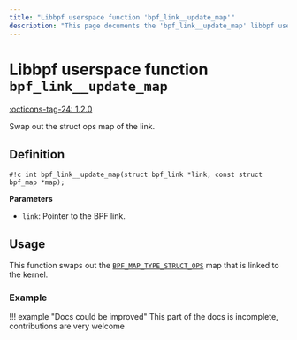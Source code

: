 ```yaml
---
title: "Libbpf userspace function 'bpf_link__update_map'"
description: "This page documents the 'bpf_link__update_map' libbpf userspace function, including its definition, usage, and examples."
---
```

# Libbpf userspace function `bpf_link__update_map`

<!-- [LIBBPF_TAG] -->
[:octicons-tag-24: 1.2.0](https://github.com/libbpf/libbpf/releases/tag/v1.2.0)
<!-- [/LIBBPF_TAG] -->

Swap out the struct ops map of the link.

## Definition

`#!c int bpf_link__update_map(struct bpf_link *link, const struct bpf_map *map);`

**Parameters**

- `link`: Pointer to the BPF link.

## Usage

This function swaps out the [`BPF_MAP_TYPE_STRUCT_OPS`](../../../linux/map-type/BPF_MAP_TYPE_STRUCT_OPS.md) map that is linked to the kernel.

### Example

!!! example "Docs could be improved"
    This part of the docs is incomplete, contributions are very welcome
